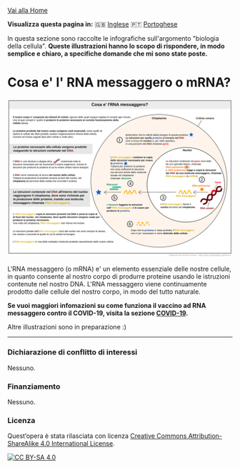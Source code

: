 [Vai alla Home](https://easy-infographics.github.io/it/)

**Visualizza questa pagina in:** 🇬🇧 [Inglese](../en/) 🇵🇹 [Portoghese](../pt/)

In questa sezione sono raccolte le infografiche sull'argomento "biologia della cellula". 
**Queste illustrazioni hanno lo scopo di rispondere, in modo semplice e chiaro, a specifiche domande che mi sono state poste.** 

# Cosa e' l' RNA messaggero o mRNA? 

[![mRNA_cell.svg - versione italiana](images/mRNA_cell.svg)](images/mRNA_cell.svg)

L'RNA messaggero (o mRNA) e' un elemento essenziale delle nostre cellule, in quanto consente al nostro corpo di produrre proteine usando le istruzioni contenute nel nostro DNA. L'RNA messaggero viene continuamente prodotto dalle cellule del nostro corpo, in modo del tutto naturale.  

**Se vuoi maggiori infomazioni su come funziona il vaccino ad RNA messaggero contro il COVID-19, visita la sezione [COVID-19](https://easy-infographics.github.io/COVID-19/it/).** 

Altre illustrazioni sono in preparazione :)

***

### Dichiarazione di conflitto di interessi

Nessuno.

### Finanziamento

Nessuno. 


### Licenza

Quest’opera è stata rilasciata con licenza 
[Creative Commons Attribution-ShareAlike 4.0 International License][cc-by-sa].

[![CC BY-SA 4.0][cc-by-sa-image]][cc-by-sa]

[cc-by-sa]: http://creativecommons.org/licenses/by-sa/4.0/
[cc-by-sa-image]: https://licensebuttons.net/l/by-sa/4.0/88x31.png
[cc-by-sa-shield]: https://img.shields.io/badge/License-CC%20BY--SA%204.0-lightgrey.svg
